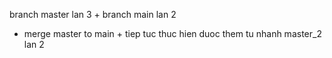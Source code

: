 branch master lan 3 + branch main lan 2 
+ merge master to main  + tiep tuc thuc hien
duoc them tu nhanh master_2 lan 2